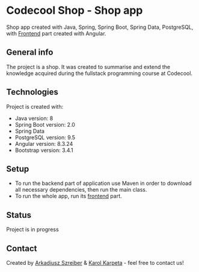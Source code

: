 # Codecool Shop - Shop app

Shop app created with Java, Spring, Spring Boot, Spring Data, PostgreSQL, with 
[Frontend](https://github.com/ArekSzreiber/CC-Shop-Frontend "CC Shop Frontend") 
part created with Angular.

## General info

The project is a shop. It was created to summarise and extend
 the knowledge acquired during the fullstack programming course at Codecool.
 
## Technologies

Project is created with:
* Java version: 8
* Spring Boot version: 2.0
* Spring Data
* PostgreSQL version: 9.5
* Angular version: 8.3.24
* Bootstrap version: 3.4.1
	
## Setup
* To run the backend part of application use Maven in order to download all necessary dependencies, then run the main class.
* To run the whole app, run its [frontend](https://github.com/ArekSzreiber/CC-Shop-Frontend "CC Shop Frontend") part. 

## Status
Project is in progress

## Contact
Created by [Arkadiusz Szreiber](https://github.com/ArekSzreiber "Arkadiusz Szreiber")
 & [Karol Karpeta](https://github.com/KarolKarpeta "Karol Karpeta") - feel free to contact us!
